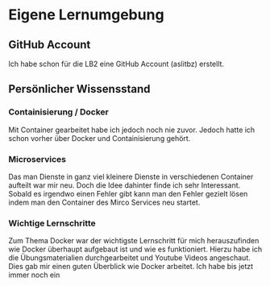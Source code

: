 # Eigene Lernumgebung
## GitHub Account 
Ich habe schon für die LB2 eine GitHub Account (aslitbz) erstellt.
## Persönlicher Wissensstand
### Containisierung / Docker
Mit Container gearbeitet habe ich jedoch noch nie zuvor. Jedoch hatte ich schon vorher über Docker und Containisierung gehört.
### Microservices
Das man Dienste in ganz viel kleinere Dienste in verschiedenen Container aufteilt war mir neu. Doch die Idee dahinter finde ich sehr Interessant. Sobald es irgendwo einen Fehler gibt kann man den Fehler gezielt lösen indem man den Container des Mirco Services neu startet.
### Wichtige Lernschritte
Zum Thema Docker war der wichtigste Lernschritt für mich herauszufinden wie Docker überhaupt aufgebaut ist und wie es funktioniert. Hierzu habe ich die Übungsmaterialien durchgearbeitet und Youtube Videos angeschaut. Dies gab mir einen guten Überblick wie Docker arbeitet. 
Ich habe bis jetzt immer noch ein 
<!--stackedit_data:
eyJoaXN0b3J5IjpbOTYzNTc0NzU5LC0yMDc4NjcwNjMxXX0=
-->